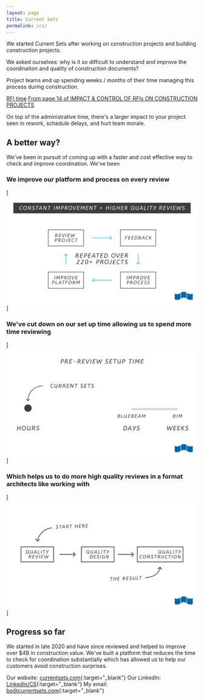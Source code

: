 ```yaml
---
layout: page
title: Current Sets
permalink: /cs/
---
```

We started Current Sets after working on construction projects and building construction projects.

We asked ourselves: why is it so difficult to understand and improve the coordination and quality of construction documents?

Project teams end up spending weeks / months of their time managing this process during construction.

[RFI time](/img/RFI.jpeg)
[From page 14 of IMPACT & CONTROL OF RFIs ON CONSTRUCTION PROJECTS](https://www.cmaanet.org/sites/default/files/resource/Impact%20%26%20Control%20of%20RFIs%20on%20Construction%20Projects.pdf)

On top of the administrative time, there's a larger impact to your project seen in rework, schedule delays, and hurt team morale.

## A better way?
We've been in pursuit of coming up with a faster and cost effective way to check and improve coordination. We've been

### We improve our platform and process on every review
[![Improvement](/img/improvement.png)]

### We've cut down on our set up time allowing us to spend more time reviewing
[![Faster](/img/faster.png)]

### Which helps us to do more high quality reviews in a format architects like working with
[![Process](/img/process.png)]

## Progress so far
We started in late 2020 and have since reviewed and helped to improve over $4B in construction value. We've built a platform that reduces the time to check for coordination substantially which has allowed us to help our customers avoid construction surprises.

Our website: [currentsets.com](https://currentsets.com/){:target="_blank"}
Our LinkedIn: [Linkedin/CS](https://www.linkedin.com/company/currentsets/){:target="_blank"}
My email: [bo@currentsets.com](mailto:bo@currentsets.com){:target="_blank"}
